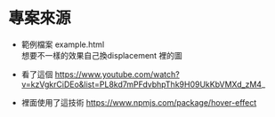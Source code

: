 # 專案來源

- 範例檔案
example.html<br>
想要不一樣的效果自己換displacement 裡的圖


- 看了這個 https://www.youtube.com/watch?v=kzVgkrCiDEo&list=PL8kd7mPFdvbhpThk9H09UkKbVMXd_zM4_


- 裡面使用了這技術 https://www.npmjs.com/package/hover-effect